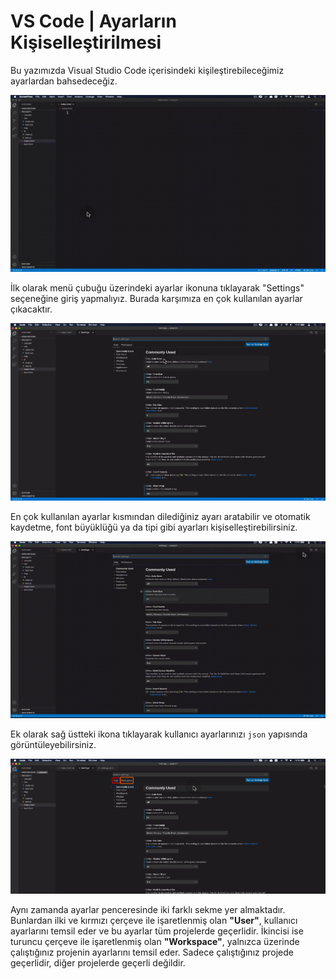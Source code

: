 # VS Code | Ayarların Kişiselleştirilmesi

Bu yazımızda Visual Studio Code içerisindeki kişileştirebileceğimiz ayarlardan bahsedeceğiz.

![vs-ayarlar](figures/vs-ayarlar.gif)

İlk olarak menü çubuğu üzerindeki ayarlar ikonuna tıklayarak "Settings" seçeneğine giriş yapmalıyız. Burada karşımıza en çok kullanılan ayarlar çıkacaktır.  

![vs-ayarlar-görüntü](figures/vs-ayarlar-görüntü.png)

En çok kullanılan ayarlar kısmından dilediğiniz ayarı aratabilir ve otomatik kaydetme, font büyüklüğü ya da tipi gibi ayarları kişiselleştirebilirsiniz.



![vs-json](figures/vs-json.gif)

Ek olarak sağ üstteki ikona tıklayarak kullanıcı ayarlarınızı `json` yapısında görüntüleyebilirsiniz.



![vs-workspace](figures/vs-workspace.png)

Aynı zamanda ayarlar penceresinde iki farklı sekme yer almaktadır. Bunlardan ilki ve kırmızı çerçeve ile işaretlenmiş olan **"User"**, kullanıcı ayarlarını temsil eder ve bu ayarlar tüm projelerde geçerlidir. İkincisi ise turuncu çerçeve ile işaretlenmiş olan **"Workspace"**, yalnızca üzerinde çalıştığınız projenin ayarlarını temsil eder. Sadece çalıştığınız projede geçerlidir, diğer projelerde geçerli değildir. 

